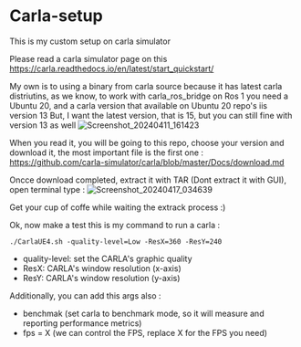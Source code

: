 # Carla-setup

This is my custom setup on carla simulator 

Please read a carla simulator page on this https://carla.readthedocs.io/en/latest/start_quickstart/

My own is to using a binary from carla source because it has latest carla distriutins, as we know, to work with carla_ros_bridge on Ros 1 you need a Ubuntu 20, and a carla version that available on Ubuntu 20 repo's iis version 13
But, I want the latest version, that is 15, but you can still fine with version 13 as well
![Screenshot_20240411_161423](https://github.com/hifzhil/Carla-setup/assets/73360005/4b8c4dfd-c992-4ddf-b168-791530e0a835)

When you read it, you will be going to this repo, choose your version and download it, the most important file is the first one : https://github.com/carla-simulator/carla/blob/master/Docs/download.md

Oncce download completed, extract it with TAR (Dont extract it with GUI), open terminal type :
![Screenshot_20240417_034639](https://github.com/hifzhil/Carla-setup/assets/73360005/0e87e568-4b04-452a-a357-ff3e1dffef7e)


Get your cup of coffe while waiting the extrack process :)



Ok, now make a test 
this is my command to run a carla : 

```
./CarlaUE4.sh -quality-level=Low -ResX=360 -ResY=240
```

- quality-level: set the CARLA's graphic quality
- ResX: CARLA's window resolution (x-axis)
- ResY: CARLA's window resolution (y-axis)

Additionally, you can add this args also :
- benchmak (set carla to benchmark mode, so it will measure and reporting performance metrics)
- fps = X (we can control the FPS, replace X for the FPS you need)

